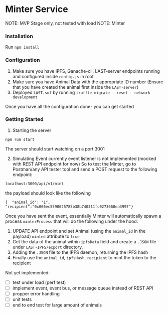 # Minter Service
NOTE: MVP Stage only, not tested with load
NOTE: Minter
### Installation
Run `npm install`

### Configuration

1. Make sure you have IPFS, Ganache-cli, LAST-server endpoints running and configured inside `config.js` in root
2. Make sure you have Animal Data with the appropriate ID number 
(Ensure that you have created the animal first inside the `LAST-server`)
3. Deployed `LAST.sol` by running `truffle migrate --reset --network development`

Once you have all the configuration done- you can get started

### Getting Started

1. Starting the server
```
npm run start
```
The server should start watching on a port 3001

2. Simulating Event 
currently event listener is not implemented (mocked with REST API endpoint for now)
So to test the Minter, go to Postman/any API tester tool and send a POST request to the following endpoint:
```
localhost:3000/api/v1/mint
```
the payload should look like the following
```
{  "animal_id": "1", "recipient":"0x066ec5590625785b38b740311fc0273660ea3997"}
```

Once you have sent the event, essentially Minter will automatically spawn a process `minterProcess` that will do the following under the hood:

1. UPDATE API endpoint and set Animal (using the `animal_id` in the payload) `minted` attribute to `true`
2. Get the data of the animal within `ipfsData` field and create a `.JSON` file under `LAST-IPFS/export` directory.
3. Adding the `.JSON` file to the IPFS daemon, returning the IPFS hash
4. Finally use the `animal_id`, `ipfsHash`, `recipient` to mint the token to the recipient

Not yet implemented:
- [ ] test under load (perf test)
- [ ] implement event, event bus, or message queue instead of REST API
- [ ] propper error handling
- [ ] unit tests
- [ ] end to end test for large amount of animals 